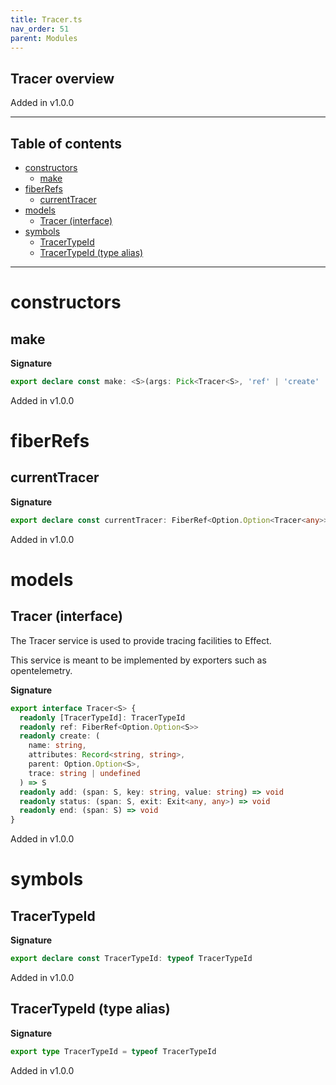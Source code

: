 ```yaml
---
title: Tracer.ts
nav_order: 51
parent: Modules
---
```


## Tracer overview

Added in v1.0.0

---

<h2 class="text-delta">Table of contents</h2>

- [constructors](#constructors)
  - [make](#make)
- [fiberRefs](#fiberrefs)
  - [currentTracer](#currenttracer)
- [models](#models)
  - [Tracer (interface)](#tracer-interface)
- [symbols](#symbols)
  - [TracerTypeId](#tracertypeid)
  - [TracerTypeId (type alias)](#tracertypeid-type-alias)

---

# constructors

## make

**Signature**

```ts
export declare const make: <S>(args: Pick<Tracer<S>, 'ref' | 'create' | 'add' | 'status' | 'end'>) => Tracer<S>
```

Added in v1.0.0

# fiberRefs

## currentTracer

**Signature**

```ts
export declare const currentTracer: FiberRef<Option.Option<Tracer<any>>>
```

Added in v1.0.0

# models

## Tracer (interface)

The Tracer service is used to provide tracing facilities to Effect.

This service is meant to be implemented by exporters such as opentelemetry.

**Signature**

```ts
export interface Tracer<S> {
  readonly [TracerTypeId]: TracerTypeId
  readonly ref: FiberRef<Option.Option<S>>
  readonly create: (
    name: string,
    attributes: Record<string, string>,
    parent: Option.Option<S>,
    trace: string | undefined
  ) => S
  readonly add: (span: S, key: string, value: string) => void
  readonly status: (span: S, exit: Exit<any, any>) => void
  readonly end: (span: S) => void
}
```

Added in v1.0.0

# symbols

## TracerTypeId

**Signature**

```ts
export declare const TracerTypeId: typeof TracerTypeId
```

Added in v1.0.0

## TracerTypeId (type alias)

**Signature**

```ts
export type TracerTypeId = typeof TracerTypeId
```

Added in v1.0.0
